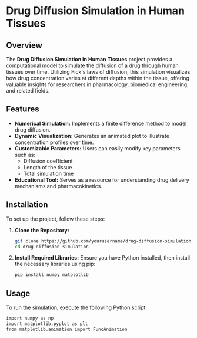 # Drug Diffusion Simulation in Human Tissues

## Overview
The **Drug Diffusion Simulation in Human Tissues** project provides a computational model to simulate the diffusion of a drug through human tissues over time. Utilizing Fick's laws of diffusion, this simulation visualizes how drug concentration varies at different depths within the tissue, offering valuable insights for researchers in pharmacology, biomedical engineering, and related fields.

## Features
- **Numerical Simulation:** Implements a finite difference method to model drug diffusion.
- **Dynamic Visualization:** Generates an animated plot to illustrate concentration profiles over time.
- **Customizable Parameters:** Users can easily modify key parameters such as:
  - Diffusion coefficient
  - Length of the tissue
  - Total simulation time
- **Educational Tool:** Serves as a resource for understanding drug delivery mechanisms and pharmacokinetics.

## Installation
To set up the project, follow these steps:

1. **Clone the Repository:**
   ```bash
   git clone https://github.com/yourusername/drug-diffusion-simulation.git
   cd drug-diffusion-simulation
   ```

2. **Install Required Libraries:**
   Ensure you have Python installed, then install the necessary libraries using pip:
   ```bash
   pip install numpy matplotlib
   ```

## Usage
To run the simulation, execute the following Python script:
```bash
import numpy as np
import matplotlib.pyplot as plt
from matplotlib.animation import FuncAnimation
```

